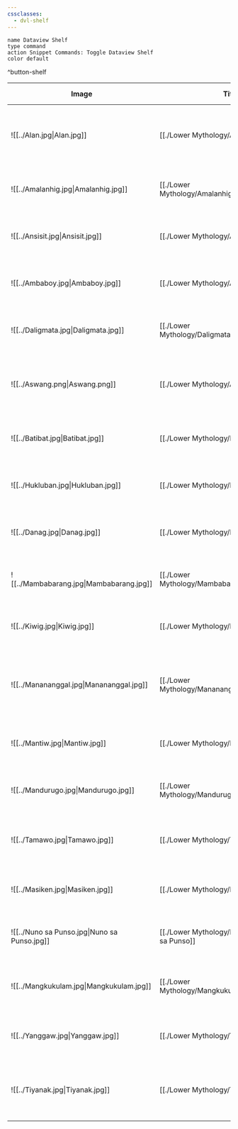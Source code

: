 ```yaml
---
cssclasses:
  - dvl-shelf
---
```


```button
name Dataview Shelf
type command
action Snippet Commands: Toggle Dataview Shelf
color default
```
^button-shelf

| Image                                                                     | Title                                                        | Samar-Taxonomy                                                      | Ramos-Taxonomy | Character                                                                       | Origin                                                                                                                                                                                            | Forms                                                                                                                                                                 | Gender                                                        | Dwelling                                                          | Character                                                                       | Sources                                                                                       |
| ------------------------------------------------------------------------- | ------------------------------------------------------------ | ------------------------------------------------------------------- | -------------- | ------------------------------------------------------------------------------- | ------------------------------------------------------------------------------------------------------------------------------------------------------------------------------------------------- | --------------------------------------------------------------------------------------------------------------------------------------------------------------------- | ------------------------------------------------------------- | ----------------------------------------------------------------- | ------------------------------------------------------------------------------- | --------------------------------------------------------------------------------------------- |
| ![[../Alan.jpg\|Alan.jpg]]                   | [[./Lower Mythology/Alan\|Alan]]                   | [[./Classifications/Samar Taxonomy/Lamanlupa\|Lamanlupa]] | \-             | [[Changing\|Changing]]                                                          | <ul><li>[[Tinguian\\|Tinguian]]</li><li>[[Isneg\\|Isneg]]</li></ul>                                                                                                                               | <ul><li>[[Humanoid\\|Humanoid]]</li><li>[[Winged Creatures\\|Winged Creatures]]</li><li>[[Flying Creatures\\|Flying Creatures]]</li></ul>                             | <ul><li>[[Female\\|Female]]</li><li>[[Male\\|Male]]</li></ul> | [[Land\|Land]]                                                    | [[Changing\|Changing]]                                                          | [[../Library/Reference Books/Mga Nilalang na Kagila-gilalas\|Mga Nilalang na Kagila-gilalas]] |
| ![[../Amalanhig.jpg\|Amalanhig.jpg]]            | [[./Lower Mythology/Amalanhig\|Amalanhig]]         | [[./Lower Mythology/Aswangs\|Aswangs]]                    | \-             | [[Harmful\|Harmful]]                                                            | [[Waray\|Waray]]                                                                                                                                                                                  | <ul><li>[[Humanoid\\|Humanoid]]</li><li>[[Undead\\|Undead]]</li></ul>                                                                                                 | [[Unknown Gender\|Unknown Gender]]                            | <ul><li>[[Land\\|Land]]</li><li>[[Forests\\|Forests]]</li></ul>   | [[Harmful\|Harmful]]                                                            | [[../Library/Reference Books/Mga Nilalang na Kagila-gilalas\|Mga Nilalang na Kagila-gilalas]] |
| ![[../Ansisit.jpg\|Ansisit.jpg]]             | [[./Lower Mythology/Ansisit\|Ansisit]]             | [[./Classifications/Samar Taxonomy/Lamanlupa\|Lamanlupa]] | \-             | [[Changing\|Changing]]                                                          | [[Ilokano\|Ilokano]]                                                                                                                                                                              | <ul><li>[[Humanoid\\|Humanoid]]</li><li>[[Dwarfish\\|Dwarfish]]</li></ul>                                                                                             | [[Unknown Gender\|Unknown Gender]]                            | [[Land\|Land]]                                                    | [[Changing\|Changing]]                                                          | [[../Library/Reference Books/Mga Nilalang na Kagila-gilalas\|Mga Nilalang na Kagila-gilalas]] |
| ![[../Ambaboy.jpg\|Ambaboy.jpg]]             | [[./Lower Mythology/Ambaboy\|Ambaboy]]             | [[./Classifications/Samar Taxonomy/Lamanlupa\|Lamanlupa]] | \-             | [[Changing\|Changing]]                                                          | <ul><li>[[Igorot\\|Igorot]]</li><li>[[Ifugao\\|Ifugao]]</li></ul>                                                                                                                                 | <ul><li>[[Animal Form\\|Animal Form]]</li><li>[[Guardians\\|Guardians]]</li></ul>                                                                                     | [[Unknown Gender\|Unknown Gender]]                            | [[Land\|Land]]                                                    | [[Changing\|Changing]]                                                          | [[../Library/Reference Books/Mga Nilalang na Kagila-gilalas\|Mga Nilalang na Kagila-gilalas]] |
| ![[../Daligmata.jpg\|Daligmata.jpg]]         | [[./Lower Mythology/Daligmata\|Daligmata]]         | [[./Classifications/Samar Taxonomy/Lamanlupa\|Lamanlupa]] | \-             | [[Changing\|Changing]]                                                          | [[Visayan\|Visayan]]                                                                                                                                                                              | [[Animal Form\|Animal Form]]                                                                                                                                          | [[Unknown Gender\|Unknown Gender]]                            | [[Land\|Land]]                                                    | [[Changing\|Changing]]                                                          | [[../Library/Reference Books/Mga Nilalang na Kagila-gilalas\|Mga Nilalang na Kagila-gilalas]] |
| ![[../Aswang.png\|Aswang.png]]                  | [[./Lower Mythology/Aswangs\|Aswangs]]             | [[./Classifications/Samar Taxonomy/Aswang\|Aswang]]       | \-             | [[Harmful\|Harmful]]                                                            | \-                                                                                                                                                                                                | <ul><li>[[Humanoid\\|Humanoid]]</li><li>[[Hybrids\\|Hybrids]]</li><li>[[Shapeshifters\\|Shapeshifters]]</li><li>[[Flying Creatures\\|Flying Creatures]]</li></ul>     | <ul><li>[[Female\\|Female]]</li><li>[[Male\\|Male]]</li></ul> | <ul><li>[[Land\\|Land]]</li><li>[[Air\\|Air]]</li></ul>           | [[Harmful\|Harmful]]                                                            | \-                                                                                            |
| ![[../Batibat.jpg\|Batibat.jpg]]             | [[./Lower Mythology/Batibat\|Batibat]]             | [[./Classifications/Samar Taxonomy/Lamanlupa\|Lamanlupa]] | \-             | [[Harmful\|Harmful]]                                                            | [[Ilokano\|Ilokano]]                                                                                                                                                                              | [[Humanoid\|Humanoid]]                                                                                                                                                | [[Female\|Female]]                                            | [[Land\|Land]]                                                    | [[Harmful\|Harmful]]                                                            | [[../Library/Reference Books/Mga Nilalang na Kagila-gilalas\|Mga Nilalang na Kagila-gilalas]] |
| ![[../Hukluban.jpg\|Hukluban.jpg]]              | [[./Lower Mythology/Hukluban\|Hukluban]]           | [[./Classifications/Samar Taxonomy/Aswang\|Aswang]]       | \-             | [[Harmful\|Harmful]]                                                            | [[Tagalog\|Tagalog]]                                                                                                                                                                              | <ul><li>[[Humanoid\\|Humanoid]]</li><li>[[Shapeshifters\\|Shapeshifters]]</li></ul>                                                                                   | [[Female\|Female]]                                            | <ul><li>[[Land\\|Land]]</li><li>[[Kasanaan\\|Kasanaan]]</li></ul> | [[Harmful\|Harmful]]                                                            | [[../Library/Reference Books/Mga Nilalang na Kagila-gilalas\|Mga Nilalang na Kagila-gilalas]] |
| ![[../Danag.jpg\|Danag.jpg]]                    | [[./Lower Mythology/Danag\|Danag]]                 | [[./Classifications/Samar Taxonomy/Aswang\|Aswang]]       | \-             | [[Harmful\|Harmful]]                                                            | [[Isneg\|Isneg]]                                                                                                                                                                                  | [[Humanoid\|Humanoid]]                                                                                                                                                | [[Unknown Gender\|Unknown Gender]]                            | [[Land\|Land]]                                                    | [[Harmful\|Harmful]]                                                            | [[../Library/Reference Books/Mga Nilalang na Kagila-gilalas\|Mga Nilalang na Kagila-gilalas]] |
| ![[../Mambabarang.jpg\|Mambabarang.jpg]]        | [[./Lower Mythology/Mambabarang\|Mambabarang]]     | [[./Classifications/Samar Taxonomy/Aswang\|Aswang]]       | \-             | [[Harmful\|Harmful]]                                                            | <ul><li>[[Bikolano\\|Bikolano]]</li><li>[[Waray\\|Waray]]</li></ul>                                                                                                                               | [[Humans\|Humans]]                                                                                                                                                    | <ul><li>[[Male\\|Male]]</li><li>[[Female\\|Female]]</li></ul> | [[Land\|Land]]                                                    | [[Harmful\|Harmful]]                                                            | [[../Library/Reference Books/Mga Nilalang na Kagila-gilalas\|Mga Nilalang na Kagila-gilalas]] |
| ![[../Kiwig.jpg\|Kiwig.jpg]]                    | [[./Lower Mythology/Kiwig\|Kiwig]]                 | [[./Classifications/Samar Taxonomy/Aswang\|Aswang]]       | \-             | [[Harmful\|Harmful]]                                                            | [[Aklan\|Aklan]]                                                                                                                                                                                  | <ul><li>[[Humans\\|Humans]]</li><li>[[Shapeshifters\\|Shapeshifters]]</li></ul>                                                                                       | <ul><li>[[Male\\|Male]]</li><li>[[Female\\|Female]]</li></ul> | [[Land\|Land]]                                                    | [[Harmful\|Harmful]]                                                            | [[../Library/Reference Books/Mga Nilalang na Kagila-gilalas\|Mga Nilalang na Kagila-gilalas]] |
| ![[../Manananggal.jpg\|Manananggal.jpg]]        | [[./Lower Mythology/Manananggal\|Manananggal]]     | [[./Classifications/Samar Taxonomy/Aswang\|Aswang]]       | \-             | [[Harmful\|Harmful]]                                                            | <ul><li>[[Visayan\\|Visayan]]</li><li>[[Bikolano\\|Bikolano]]</li><li>[[Cuyonen\\|Cuyonen]]</li><li>[[Ilokano\\|Ilokano]]</li><li>[[Hiligaynon\\|Hiligaynon]]</li><li>[[Waray\\|Waray]]</li></ul> | <ul><li>[[Winged Creatures\\|Winged Creatures]]</li><li>[[Flying Creatures\\|Flying Creatures]]</li><li>[[Humans\\|Humans]]</li><li>[[Humanoid\\|Humanoid]]</li></ul> | [[Female\|Female]]                                            | [[Land\|Land]]                                                    | [[Harmful\|Harmful]]                                                            | [[../Library/Reference Books/Mga Nilalang na Kagila-gilalas\|Mga Nilalang na Kagila-gilalas]] |
| ![[../Mantiw.jpg\|Mantiw.jpg]]               | [[./Lower Mythology/Mantiw\|Mantiw]]               | [[./Classifications/Samar Taxonomy/Lamanlupa\|Lamanlupa]] | \-             | <ul><li>[[Neutral\\|Neutral]]</li><li>[[Mischievous\\|Mischievous]]</li></ul>   | [[Kinaray-a\|Kinaray-a]]                                                                                                                                                                          | [[Humanoid\|Humanoid]]                                                                                                                                                | [[Unknown Gender\|Unknown Gender]]                            | [[Land\|Land]]                                                    | <ul><li>[[Neutral\\|Neutral]]</li><li>[[Mischievous\\|Mischievous]]</li></ul>   | [[../Library/Reference Books/Mga Nilalang na Kagila-gilalas\|Mga Nilalang na Kagila-gilalas]] |
| ![[../Mandurugo.jpg\|Mandurugo.jpg]]            | [[./Lower Mythology/Mandurugo\|Mandurugo]]         | [[./Classifications/Samar Taxonomy/Aswang\|Aswang]]       | \-             | [[Harmful\|Harmful]]                                                            | [[Tagalog\|Tagalog]]                                                                                                                                                                              | [[Humans\|Humans]]                                                                                                                                                    | [[Female\|Female]]                                            | [[Land\|Land]]                                                    | [[Harmful\|Harmful]]                                                            | [[../Library/Reference Books/Mga Nilalang na Kagila-gilalas\|Mga Nilalang na Kagila-gilalas]] |
| ![[../Tamawo.jpg\|Tamawo.jpg]]               | [[./Lower Mythology/Tamawo\|Tamawo]]               | [[./Classifications/Samar Taxonomy/Lamanlupa\|Lamanlupa]] | \-             | <ul><li>[[Friendly\\|Friendly]]</li><li>[[Mischievous\\|Mischievous]]</li></ul> | [[Hiligaynon\|Hiligaynon]]                                                                                                                                                                        | <ul><li>[[Humanoid\\|Humanoid]]</li><li>[[Shapeshifters\\|Shapeshifters]]</li><li>[[Invisible\\|Invisible]]</li><li>[[Animal Form\\|Animal Form]]</li></ul>           | [[Unknown Gender\|Unknown Gender]]                            | [[Land\|Land]]                                                    | <ul><li>[[Friendly\\|Friendly]]</li><li>[[Mischievous\\|Mischievous]]</li></ul> | [[../Library/Reference Books/Mga Nilalang na Kagila-gilalas\|Mga Nilalang na Kagila-gilalas]] |
| ![[../Masiken.jpg\|Masiken.jpg]]             | [[./Lower Mythology/Masiken\|Masiken]]             | [[./Classifications/Samar Taxonomy/Lamanlupa\|Lamanlupa]] | \-             | [[Friendly\|Friendly]]                                                          | <ul><li>[[Igorot\\|Igorot]]</li><li>[[Ifugao\\|Ifugao]]</li></ul>                                                                                                                                 | [[Humans\|Humans]]                                                                                                                                                    | [[Male\|Male]]                                                | [[Land\|Land]]                                                    | [[Friendly\|Friendly]]                                                          | [[../Library/Reference Books/Mga Nilalang na Kagila-gilalas\|Mga Nilalang na Kagila-gilalas]] |
| ![[../Nuno sa Punso.jpg\|Nuno sa Punso.jpg]] | [[./Lower Mythology/Nuno sa Punso\|Nuno sa Punso]] | [[./Classifications/Samar Taxonomy/Lamanlupa\|Lamanlupa]] | \-             | [[Changing\|Changing]]                                                          | [[Laguna\|Laguna]]                                                                                                                                                                                | [[Dwarfish\|Dwarfish]]                                                                                                                                                | [[Unknown Gender\|Unknown Gender]]                            | [[Land\|Land]]                                                    | [[Changing\|Changing]]                                                          | [[../Library/Reference Books/Mga Nilalang na Kagila-gilalas\|Mga Nilalang na Kagila-gilalas]] |
| ![[../Mangkukulam.jpg\|Mangkukulam.jpg]]        | [[./Lower Mythology/Mangkukulam\|Mangkukulam]]     | [[./Classifications/Samar Taxonomy/Aswang\|Aswang]]       | \-             | [[Harmful\|Harmful]]                                                            | <ul><li>[[Ilokano\\|Ilokano]]</li><li>[[Pangasinense\\|Pangasinense]]</li><li>[[Zambal\\|Zambal]]</li><li>[[Visayan\\|Visayan]]</li></ul>                                                         | [[Humans\|Humans]]                                                                                                                                                    | <ul><li>[[Male\\|Male]]</li><li>[[Female\\|Female]]</li></ul> | [[Land\|Land]]                                                    | [[Harmful\|Harmful]]                                                            | [[../Library/Reference Books/Mga Nilalang na Kagila-gilalas\|Mga Nilalang na Kagila-gilalas]] |
| ![[../Yanggaw.jpg\|Yanggaw.jpg]]                | [[./Lower Mythology/Yanggaw\|Yanggaw]]             | [[./Classifications/Samar Taxonomy/Aswang\|Aswang]]       | \-             | [[Harmful\|Harmful]]                                                            | [[Hiligaynon\|Hiligaynon]]                                                                                                                                                                        | <ul><li>[[Humans\\|Humans]]</li><li>[[Humanoid\\|Humanoid]]</li></ul>                                                                                                 | <ul><li>[[Female\\|Female]]</li><li>[[Male\\|Male]]</li></ul> | [[Land\|Land]]                                                    | [[Harmful\|Harmful]]                                                            | [[../Library/Reference Books/Mga Nilalang na Kagila-gilalas\|Mga Nilalang na Kagila-gilalas]] |
| ![[../Tiyanak.jpg\|Tiyanak.jpg]]             | [[./Lower Mythology/Tiyanak\|Tiyanak]]             | [[./Classifications/Samar Taxonomy/Lamanlupa\|Lamanlupa]] | \-             | [[Harmful\|Harmful]]                                                            | <ul><li>[[Mandaya\\|Mandaya]]</li><li>[[Bagobo\\|Bagobo]]</li></ul>                                                                                                                               | <ul><li>[[Humanoid\\|Humanoid]]</li><li>[[Shapeshifters\\|Shapeshifters]]</li><li>[[Invisible\\|Invisible]]</li><li>[[Flying Creatures\\|Flying Creatures]]</li></ul> | [[Unknown Gender\|Unknown Gender]]                            | [[Land\|Land]]                                                    | [[Harmful\|Harmful]]                                                            | [[../Library/Reference Books/Mga Nilalang na Kagila-gilalas\|Mga Nilalang na Kagila-gilalas]] |


